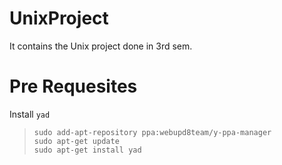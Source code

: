 # UnixProject
It contains the Unix project done in 3rd sem.

# Pre Requesites
Install `yad`<br>
  >`sudo add-apt-repository ppa:webupd8team/y-ppa-manager`<br>
  >`sudo apt-get update`<br>
  >`sudo apt-get install yad`<br>
